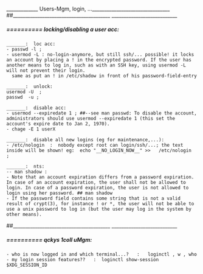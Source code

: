 _____________ Users-Mgm, login, ...________________________________
##________________________________________  ___________________________


#####  ==========  locking/disabling a user acc:

	_______:  loc acc:
	- passwd -l ; 
	- usermod -L : no-login-anymore, but still ssh/... possible! it locks an account by placing a ! in the encrypted password. If the user has another means to log in, such as with an SSH key, using usermod -L will not prevent their login. 
	  same as put an ! in /etc/shadow in front of his password-field-entry

	_______:  unlock:
	usermod -U  ; 
	passwd  -u ;

	_______:  disable acc:
	- usermod --expiredate 1 ; ##--see man passwd: To disable the account, administrators should use usermod --expiredate 1 (this set the account's expire date to Jan 2, 1970).
	- chage -E 1 userX

	_______:  disable all new logins (eg for maintenance,...):
	- /etc/nologin  :  nobody except root can login/ssh/...; the text inside will be shown! eg:  echo "__NO_LOGIN_NOW__" >>   /etc/nologin   ;

	_______:  nts:
	-- man shadow :
	- Note that an account expiration differs from a password expiration. In case of an account expiration, the user shall not be allowed to login. In case of a password expiration, the user is not allowed to login using her password. ## man shadow
	- If the password field contains some string that is not a valid result of crypt(3), for instance ! or *, the user will not be able to use a unix password to log in (but the user may log in the system by other means).
##________________________________________  ___________________________


#####  ==========  qckys 1coll uMgm:
	- who is now logged in and which terminal...?	:   loginctl , w , who
	- my login session features??	:  loginctl show-session $XDG_SESSION_ID
